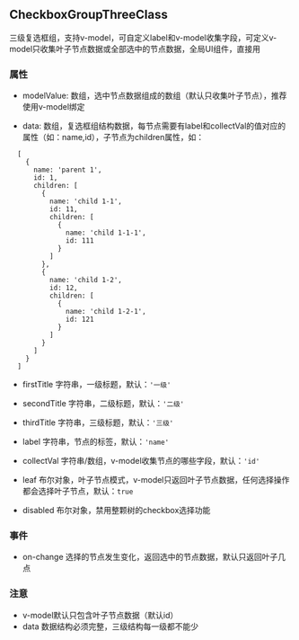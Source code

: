 ## CheckboxGroupThreeClass

三级复选框组，支持v-model，可自定义label和v-model收集字段，可定义v-model只收集叶子节点数据或全部选中的节点数据，全局UI组件，直接用

### 属性

- modelValue: 数组，选中节点数据组成的数组（默认只收集叶子节点），推荐使用v-model绑定

- data: 数组，复选框组结构数据，每节点需要有label和collectVal的值对应的属性（如：name,id），子节点为children属性，如：

```
  [
    {
      name: 'parent 1',
      id: 1,
      children: [
        {
          name: 'child 1-1',
          id: 11,
          children: [
            {
              name: 'child 1-1-1',
              id: 111
            }
          ]
        },
        {
          name: 'child 1-2',
          id: 12,
          children: [
            {
              name: 'child 1-2-1',
              id: 121
            }
          ]
        }
      ]
    }
  ]
```

- firstTitle 字符串，一级标题，默认：`'一级'`

- secondTitle 字符串，二级标题，默认：`'二级'`

- thirdTitle 字符串，三级标题，默认：`'三级'`

- label 字符串，节点的标签，默认：`'name'`

- collectVal 字符串/数组，v-model收集节点的哪些字段，默认：`'id'`

- leaf 布尔对象，叶子节点模式，v-model只返回叶子节点数据，任何选择操作都会选择叶子节点，默认：`true`

- disabled 布尔对象，禁用整颗树的checkbox选择功能

### 事件

- on-change 选择的节点发生变化，返回选中的节点数据，默认只返回叶子几点

### 注意

- v-model默认只包含叶子节点数据（默认id）
- data 数据结构必须完整，三级结构每一级都不能少
